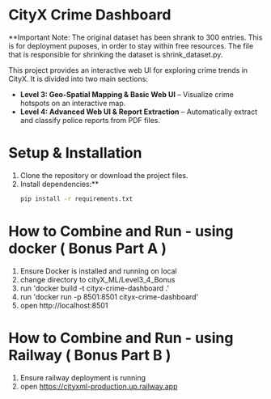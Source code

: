 

# CityX Crime Dashboard

**Important Note: The original dataset has been shrank to 300 entries. This is for deployment puposes, in order to stay within free resources. The file that is responsible for shrinking the dataset is shrink_dataset.py.

This project provides an interactive web UI for exploring crime trends in CityX. It is divided into two main sections:
- **Level 3: Geo-Spatial Mapping & Basic Web UI** – Visualize crime hotspots on an interactive map.
- **Level 4: Advanced Web UI & Report Extraction** – Automatically extract and classify police reports from PDF files.

# Setup & Installation

1. Clone the repository or download the project files.
2. Install dependencies:**
   ```bash
   pip install -r requirements.txt

# How to Combine and Run - using docker ( Bonus Part A )

1. Ensure Docker is installed and running on local 
2. change directory to cityX_ML/Level3_4_Bonus 
3. run 'docker build -t cityx-crime-dashboard .'
4. run 'docker run -p 8501:8501 cityx-crime-dashboard'
5. open http://localhost:8501 

# How to Combine and Run - using Railway ( Bonus Part B )

1. Ensure railway deployment is running
2. open https://cityxml-production.up.railway.app
